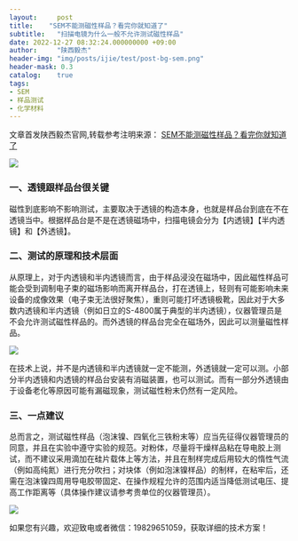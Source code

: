 ```yaml
---
layout:     post
title:    "SEM不能测磁性样品？看完你就知道了"
subtitle:   "扫描电镜为什么一般不允许测试磁性样品"
date: 2022-12-27 08:32:24.000000000 +09:00
author:     "陕西毅杰"
header-img: "img/posts/ijie/test/post-bg-sem.png"
header-mask: 0.3
catalog:    true
tags:
- SEM
- 样品测试
- 化学材料
---
```


文章首发陕西毅杰官网,转载参考注明来源：
[SEM不能测磁性样品？看完你就知道了](http://www.shaanxiyijie.com/data-4-3-98.html)

![](https://yizibi.github.io/img/posts/ijie/test/semnotestcover.png)

### 一、透镜跟样品台很关键

磁性到底影响不影响测试，主要取决于透镜的构造本身，也就是样品台到底在不在透镜当中。根据样品台是不是在透镜磁场中，扫描电镜会分为【内透镜】【半内透镜】和【外透镜】。

### 二、测试的原理和技术层面

从原理上，对于内透镜和半内透镜而言，由于样品浸没在磁场中，因此磁性样品可能会受到调制电子束的磁场影响而离开样品台，打在透镜上，轻则有可能影响未来设备的成像效果（电子束无法很好聚焦），重则可能打坏透镜极靴，因此对于大多数内透镜和半内透镜（例如日立的S-4800属于典型的半内透镜），仪器管理员是不会允许测试磁性样品的。而外透镜的样品台完全在磁场外，因此可以测量磁性样品。

![](https://yizibi.github.io/img/posts/ijie/test/semnotest.png)

在技术上说，并不是内透镜和半内透镜就一定不能测，外透镜就一定可以测。小部分半内透镜和内透镜的样品台安装有消磁装置，也可以测试。而有一部分外透镜由于设备老化等原因可能有漏磁现象，测试磁性粉末仍然有一定风险。

### 三、一点建议

总而言之，测试磁性样品（泡沫镍、四氧化三铁粉末等）应当先征得仪器管理员的同意，并且在实验中遵守实验的规范。对粉体，尽量将干燥样品粘在导电胶上测试，而不建议采用滴加在硅片载体上等方法，并且在制样完成后用较大的惰性气流（例如高纯氮）进行充分吹扫；对块体（例如泡沫镍样品）的制样，在粘牢后，还需在泡沫镍四周用导电胶带固定、在操作规程允许的范围内适当降低测试电压、提高工作距离等（具体操作建议请参考贵单位的仪器管理员）。

![](https://yizibi.github.io/img/posts/ijie/test/semjianyi.png)


如果您有兴趣，欢迎致电或者微信：19829651059，获取详细的技术方案！